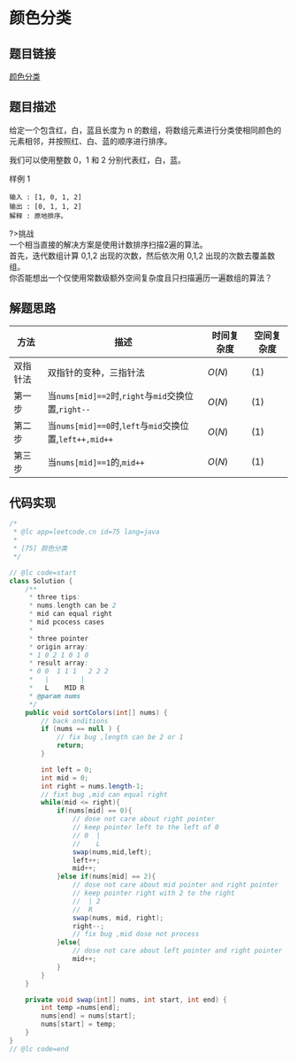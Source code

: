 
#  颜色分类

## 题目链接

[颜色分类](https://leetcode-cn.com/problems/sort-colors/)

## 题目描述
给定一个包含红，白，蓝且长度为 n 的数组，将数组元素进行分类使相同颜色的元素相邻，并按照红、白、蓝的顺序进行排序。

我们可以使用整数 0，1 和 2 分别代表红，白，蓝。

样例 1

```shell
输入 : [1, 0, 1, 2]
输出 : [0, 1, 1, 2]
解释 : 原地排序。
```

?>挑战<br>
一个相当直接的解决方案是使用计数排序扫描2遍的算法。<br>
首先，迭代数组计算 0,1,2 出现的次数，然后依次用 0,1,2 出现的次数去覆盖数组。<br>
你否能想出一个仅使用常数级额外空间复杂度且只扫描遍历一遍数组的算法？<br>


## 解题思路
| 方法  |描述 |时间复杂度 |空间复杂度|
|---|---|---|---|
|  双指针法 | 双指针的变种，三指针法  | $O(N)$|$(1)$|
|  第一步 | 当`nums[mid]==2`时,`right`与`mid`交换位置,`right--`  | $O(N)$|$(1)$|
|  第二步 | 当`nums[mid]==0`时,`left`与`mid`交换位置,`left++,mid++`  | $O(N)$|$(1)$|
|  第三步 | 当`nums[mid]==1`的,`mid++`  | $O(N)$|$(1)$|





## 代码实现

```java
/*
 * @lc app=leetcode.cn id=75 lang=java
 *
 * [75] 颜色分类
 */

// @lc code=start
class Solution {
    /**
     * three tips: 
     * nums.length can be 2
     * mid can equal right
     * mid pcocess cases
     * 
     * three pointer
     * origin array:
     * 1 0 2 1 0 1 0
     * result array:
     * 0 0  1 1 1   2 2 2
     *   |        |
     *   L    MID R
     * @param nums
     */
    public void sortColors(int[] nums) {
        // back onditions
        if (nums == null ) {
            // fix bug ,length can be 2 or 1 
            return;
        }

        int left = 0;
        int mid = 0;
        int right = nums.length-1;
        // fixt bug ,mid can equal right
        while(mid <= right){
            if(nums[mid] == 0){
                // dose not care about right pointer
                // keep pointer left to the left of 0
                // 0  | 
                //    L
                swap(nums,mid,left);
                left++;
                mid++;
            }else if(nums[mid] == 2){
                // dose not care about mid pointer and right pointer
                // keep pointer right with 2 to the right
                //  | 2
                //  R
                swap(nums, mid, right);
                right--;
                // fix bug ,mid dose not process
            }else{
                // dose not care about left pointer and right pointer
                mid++;
            }
        }
    }

    private void swap(int[] nums, int start, int end) {
        int temp =nums[end];
        nums[end] = nums[start];
        nums[start] = temp; 
    }
}
// @lc code=end
```